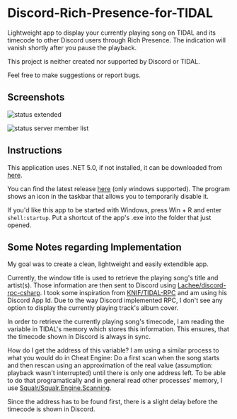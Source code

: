 # Discord-Rich-Presence-for-TIDAL

Lightweight app to display your currently playing song on TIDAL and its timecode to other Discord users through Rich Presence. The indication will vanish shortly after you pause the playback.

This project is neither created nor supported by Discord or TIDAL.

Feel free to make suggestions or report bugs.


## Screenshots
![status extended](https://user-images.githubusercontent.com/14842772/106338157-63dbdd00-6293-11eb-8f1e-f72057a8c4e0.png)

![status server member list](https://user-images.githubusercontent.com/14842772/106338156-63dbdd00-6293-11eb-9ac8-0be93a3cfcc1.png)


## Instructions

This application uses .NET 5.0, if not installed, it can be downloaded from [here](https://dotnet.microsoft.com/download).

You can find the latest release [here](https://github.com/Kaufi-Jonas/Discord-Rich-Presence-for-TIDAL/releases) (only windows supported). The program shows an icon in the taskbar that allows you to temporarily disable it.

If you'd like this app to be started with Windows, press Win + R and enter `shell:startup`. Put a shortcut of the app's .exe into the folder that just opened.


## Some Notes regarding Implementation

My goal was to create a clean, lightweight and easily extendible app.

Currently, the window title is used to retrieve the playing song's title and artist(s). Those information are then sent to Discord using [Lachee/discord-rpc-csharp](https://github.com/Lachee/discord-rpc-csharp). I took some inspiration from [KNIF/TIDAL-RPC](https://github.com/KNIF/TIDAL-RPC) and am using his Discord App Id. Due to the way Discord implemented RPC, I don't see any option to display the currently playing track's album cover.

In order to retrieve the currently playing song's timecode, I am reading the variable in TIDAL's memory which stores this information. This ensures, that the timecode shown in Discord is always in sync.

How do I get the address of this variable? I am using a similar process to what you would do in Cheat Engine: Do a first scan when the song starts and then rescan using an approximation of the real value (assumption: playback wasn't interrupted) until there is only one address left. To be able to do that programatically and in general read other processes' memory, I use [Squalr/Squalr.Engine.Scanning](https://github.com/Squalr/Squalr).

Since the address has to be found first, there is a slight delay before the timecode is shown in Discord.
